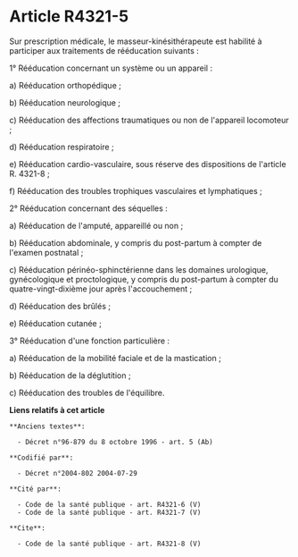 # Article R4321-5

Sur prescription médicale, le masseur-kinésithérapeute est habilité à participer aux traitements de rééducation suivants :

1° Rééducation concernant un système ou un appareil :

a) Rééducation orthopédique ;

b) Rééducation neurologique ;

c) Rééducation des affections traumatiques ou non de l'appareil locomoteur ;

d) Rééducation respiratoire ;

e) Rééducation cardio-vasculaire, sous réserve des dispositions de l'article R. 4321-8 ;

f) Rééducation des troubles trophiques vasculaires et lymphatiques ;

2° Rééducation concernant des séquelles :

a) Rééducation de l'amputé, appareillé ou non ;

b) Rééducation abdominale, y compris du post-partum à compter de l'examen postnatal ;

c) Rééducation périnéo-sphinctérienne dans les domaines urologique, gynécologique et proctologique, y compris du post-partum
à compter du quatre-vingt-dixième jour après l'accouchement ;

d) Rééducation des brûlés ;

e) Rééducation cutanée ;

3° Rééducation d'une fonction particulière :

a) Rééducation de la mobilité faciale et de la mastication ;

b) Rééducation de la déglutition ;

c) Rééducation des troubles de l'équilibre.

**Liens relatifs à cet article**

	**Anciens textes**:

	  - Décret n°96-879 du 8 octobre 1996 - art. 5 (Ab)

	**Codifié par**:

	  - Décret n°2004-802 2004-07-29

	**Cité par**:

	  - Code de la santé publique - art. R4321-6 (V)
	  - Code de la santé publique - art. R4321-7 (V)

	**Cite**:

	  - Code de la santé publique - art. R4321-8 (V)
